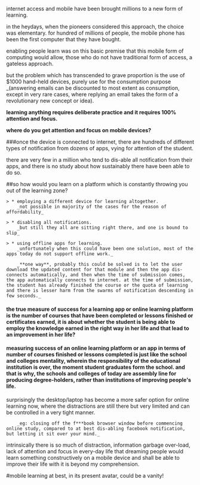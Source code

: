internet access and mobile have been brought millions to a new form of learning.

in the heydays, when the pioneers considered this approach, the choice was elementary. for hundred of millions of people, the mobile phone has been the first computer that they have bought.

enabling people learn was on this basic premise that this mobile form of computing would allow, those who do not have traditional form of access, a gateless approach.

but the problem which has transcended to grave proportion is the use of $1000 hand-held devices, purely use for the consumption purpose _(answering emails can be discounted to most extent as consumption, except in very rare cases, where replying an email takes the form of a revolutionary new concept or idea).

**learning anything requires deliberate practice and it requires 100% attention and focus.**

**where do you get attention and focus on mobile devices?**

###once the device is connected to internet, there are hundreds of different types of notification from dozens of apps, vying for attention of the student.

there are very few in a million who tend to dis-able all notification from their apps, and there is no study about how sustainably there have been able to do so.

##so how would you learn on a platform which is constantly throwing you out of the learning zone?

    > * employing a different device for learning altogether.
        _not possible in majority of the cases for the reason of affordability_

    > * disabling all notifications.
        _but still they all are sitting right there, and one is bound to slip_

    > * using offline apps for learning.
        _unfortunately when this could have been one solution, most of the apps today do not support offline work._

        _**one way**, probably this could be solved is to let the user download the updated content for that module and then the app dis-connects automatically, and then when the time of submission comes, the app automatically connects to internet. at the time of submission, the student has already finished the course or the quota of learning and there is lesser harm from the swarms of notification descending in few seconds._

#### the true measure of success for a learning app or online learning platform is the number of courses that have been completed or lessons finished or certificates earned, it is about whether the student is being able to employ the knowledge earned in the right way in her life and that lead to an improvement in her life?

#### measuring success of an online learning platform or an app in terms of number of courses finished or lessons completed is just like the school and colleges mentality, wherein the responsibility of the educational institution is over, the moment student graduates form the school. and that is why, **the schools and colleges of today are assembly line for producing degree-holders**, rather than institutions of improving people's life.

surprisingly the desktop/laptop has become a more safer option for online learning now, where the distractions are still there but very limited and can be controlled in a very tight manner.

        _eg: closing off the f***book browser window before commencing online study, compared to at best dis-abling facebook notification, but letting it sit over your mind._

intrinsically there is so much of distraction, information garbage over-load, lack of attention and focus in every-day life that dreaming people would learn something constructively on a mobile device and shall be able to improve their life with it is beyond my comprehension.

#mobile learning at best, in its present avatar, could be a vanity!

